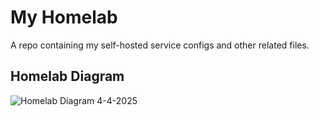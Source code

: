 # My Homelab

A repo containing my self-hosted service configs and other related files.

## Homelab Diagram

![Homelab Diagram 4-4-2025](https://github.com/user-attachments/assets/ded65f2a-c93f-4e82-b6f2-a3e3369ffaa4)
